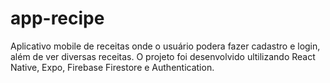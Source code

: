 # app-recipe
Aplicativo mobile de receitas onde o usuário podera fazer cadastro e login, além de ver diversas receitas.  O projeto foi desenvolvido ultilizando React Native, Expo, Firebase Firestore e Authentication.
